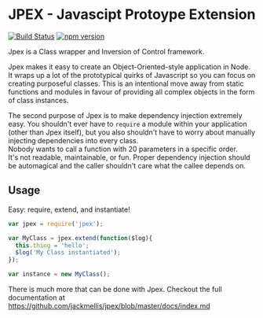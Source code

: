 JPEX - Javascipt Protoype Extension
===================================
[![Build Status](https://travis-ci.org/jackmellis/jpex.svg?branch=master)](https://travis-ci.org/jackmellis/jpex)
[![npm version](https://badge.fury.io/js/jpex.svg)](https://badge.fury.io/js/jpex)

Jpex is a Class wrapper and Inversion of Control framework.

Jpex makes it easy to create an Object-Oriented-style application in Node. It wraps up a lot of the prototypical quirks of Javascript so you can focus on creating purposeful classes. This is an intentional move away from static functions and modules in favour of providing all complex objects in the form of class instances.  

The second purpose of Jpex is to make dependency injection extremely easy. You shouldn't ever have to `require` a module within your application (other than Jpex itself), but you also shouldn't have to worry about manually injecting dependencies into every class.  
Nobody wants to call a function with 20 parameters in a specific order.  
It's not readable, maintainable, or fun. Proper dependency injection should be automagical and the caller shouldn't care what the callee depends on.

Usage
-----
Easy: require, extend, and instantiate!  
```javascript
var jpex = require('jpex');

var MyClass = jpex.extend(function($log){
  this.thing = 'hello';
  $log('My Class instantiated');
});

var instance = new MyClass();
```
There is much more that can be done with Jpex. Checkout the full documentation at https://github.com/jackmellis/jpex/blob/master/docs/index.md

